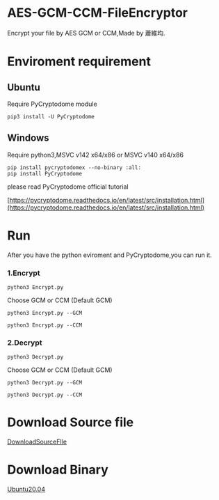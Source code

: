 # AES-GCM-CCM-FileEncryptor
Encrypt your file by AES GCM or CCM,Made by 蕭維均.

# Enviroment requirement

## Ubuntu
Require PyCryptodome module
```
pip3 install -U PyCryptodome
```

## Windows

Require python3,MSVC v142 x64/x86 or MSVC v140 x64/x86

```
pip install pycryptodomex --no-binary :all:
pip install PyCryptodome
```

please read PyCryptodome official tutorial

[https://pycryptodome.readthedocs.io/en/latest/src/installation.html](https://pycryptodome.readthedocs.io/en/latest/src/installation.html)

# Run

After you have the python eviroment and PyCryptodome,you can run it.

### 1.Encrypt

```
python3 Encrypt.py
```

Choose GCM or CCM (Default GCM)

```
python3 Encrypt.py --GCM
```

```
python3 Encrypt.py --CCM
```
### 2.Decrypt

```
python3 Decrypt.py
```
Choose GCM or CCM (Default GCM)

```
python3 Decrypt.py --GCM
```

```
python3 Decrypt.py --CCM
```

# Download Source file

[DownloadSourceFIle](https://github.com/AlexTrinityBlock/AES-GCM-CCM-FileEncryptor/archive/refs/heads/master.zip)

# Download Binary

[Ubuntu20.04](https://github.com/AlexTrinityBlock/AES-GCM-CCM-FileEncryptor/raw/master/download/AES-GCM-CCM-FileEncryptor-Ubuntu20.04.zip) 